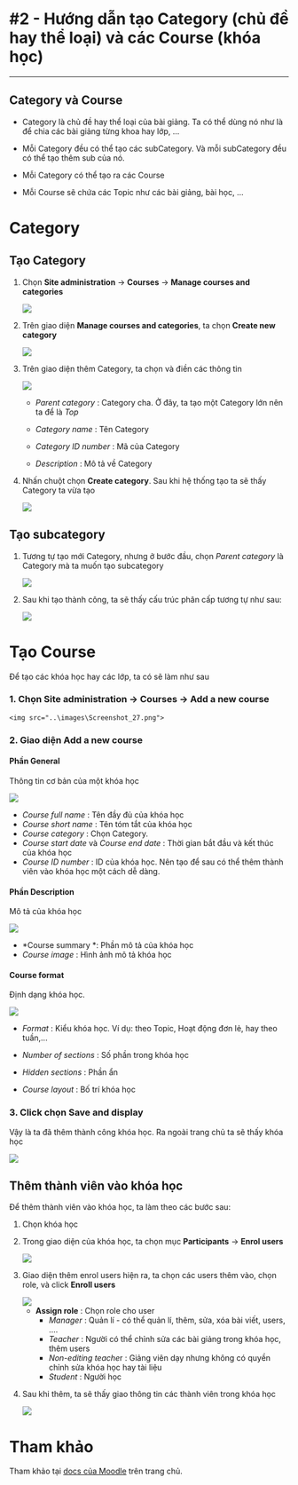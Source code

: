 # #2 - Hướng dẫn tạo Category (chủ đề hay thể loại) và các Course (khóa học)
-----


## Category và Course

- Category là chủ đề hay thể loại của bài giảng. Ta có thể dùng nó như là để chia các bài giảng từng khoa hay lớp, ...

- Mỗi Category đều có thể tạo các subCategory. Và mỗi subCategory đều có thể tạo thêm sub của nó.

- Mỗi Category có thể tạo ra các Course

- Mỗi Course sẽ chứa các Topic như các bài giảng, bài học, ...


# Category
## Tạo Category
1. Chọn  **Site administration** -> **Courses** -> **Manage courses and categories**

    <img src="..\images\Screenshot_21.png">


2. Trên giao diện **Manage courses and categories**, ta chọn **Create new category**

    <img src="..\images\Screenshot_22.png">

3. Trên giao diện thêm Category, ta chọn và điền các thông tin

    <img src="..\images\Screenshot_23.png">

    - *Parent category* : Category cha. Ở đây, ta tạo một Category lớn nên ta để là *Top*

    - *Category name* : Tên Category

    - *Category ID number* : Mã của Category

    - *Description* : Mô tả về Category

4. Nhấn chuột chọn **Create category**. Sau khi hệ thống tạo ta sẽ thấy Category ta vừa tạo

    <img src="..\images\Screenshot_24.png">

## Tạo subcategory
1. Tương tự tạo mới Category, nhưng ở bước đầu, chọn *Parent category* là Category mà ta muốn tạo subcategory

    <img src="..\images\Screenshot_25.png">

2. Sau khi tạo thành công, ta sẽ thấy cấu trúc phân cấp tương tự như sau:

    <img src="..\images\Screenshot_26.png">

# Tạo Course
Để tạo các khóa học hay các lớp, ta có sẽ làm như sau

### 1. Chọn  **Site administration** -> **Courses** -> **Add a new course**

    <img src="..\images\Screenshot_27.png">

### 2. Giao diện **Add a new course**
#### Phần General
Thông tin cơ bản của một khóa học

<img src="..\images\Screenshot_28.png">

- *Course full name* : Tên đầy đủ của khóa học
- *Course short name* : Tên tóm tắt của khóa học
- *Course category* : Chọn Category.
- *Course start date* và *Course end date* : Thời gian bắt đầu và kết thúc của khóa học
- *Course ID number* : ID của khóa học. Nên tạo để sau có thể thêm thành viên vào khóa học một cách dễ dàng.

#### Phần Description
Mô tả của khóa học

<img src="..\images\Screenshot_29.png">

- *Course summary *: Phần mô tả của khóa học
- *Course image* : Hình ảnh mô tả khóa học

#### Course format
Định dạng khóa học.

<img src="..\images\Screenshot_30.png">

- *Format* : Kiểu khóa học. Ví dụ: theo Topic, Hoạt động đơn lẻ, hay theo tuần,...

- *Number of sections* : Số phần trong khóa học
 
- *Hidden sections* : Phần ẩn

- *Course layout* : Bố trí khóa học

### 3. Click chọn **Save and display**

Vậy là ta đã thêm thành công khóa học. Ra ngoài trang chủ ta sẽ thấy khóa học

<img src="..\images\Screenshot_31.png">

## Thêm thành viên vào khóa học
Để thêm thành viên vào khóa học, ta làm theo các bước sau:

1. Chọn khóa học

2. Trong giao diện của khóa học, ta chọn mục **Participants** -> **Enrol users**

    <img src="..\images\Screenshot_41.png">

3. Giao diện thêm enrol users hiện ra, ta chọn các users thêm vào, chọn role, và click **Enroll users**

    <img src="..\images\Screenshot_42.png">

    - **Assign role** : Chọn role cho user
        - *Manager* : Quản lí - có thể quản lí, thêm, sửa, xóa bài viết, users, ....
        - *Teacher* : Người có thể chỉnh sửa các bài giảng trong khóa học, thêm users
        - *Non-editing teache*r : Giảng viên dạy nhưng không có quyền chỉnh sửa khóa học hay tài liệu
        - *Student* : Người học

4. Sau khi thêm, ta sẽ thấy giao thông tin các thành viên trong khóa học

    <img src="..\images\Screenshot_43.png">


# Tham khảo
Tham khảo tại [docs của Moodle](https://docs.moodle.org/38/en/Main_page) trên trang chủ.